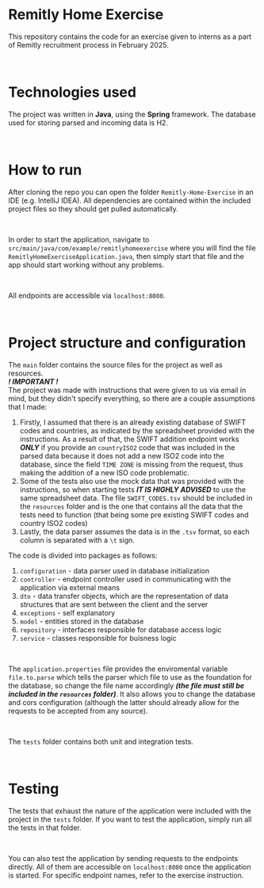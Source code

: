 # Remitly Home Exercise
This repository contains the code for an exercise given to interns as a part of Remitly recruitment process in February 2025.

<br>

# Technologies used
The project was written in **Java**, using the **Spring** framework. The database used for storing parsed and incoming data is H2.

<br>

# How to run
After cloning the repo you can open the folder `Remitly-Home-Exercise` in an IDE (e.g. IntelliJ IDEA). All dependencies are contained within the included project files so they should get pulled automatically. 

<br>

In order to start the application, navigate to `src/main/java/com/example/remitlyhomeexercise` where you will find the file `RemitlyHomeExerciseApplication.java`, then simply start that file and the app should start working without any problems.

<br>

All endpoints are accessible via `localhost:8080`.

<br>

# Project structure and configuration

The `main` folder contains the source files for the project as well as resources.
<br>
***! IMPORTANT !***
<br>
The project was made with instructions that were given to us via email in mind, but they didn't specify everything, so there are a couple assumptions that I made:
1. Firstly, I assumed that there is an already existing database of SWIFT codes and countries, as indicated by the spreadsheet provided with the instructions. As a result of that, the SWIFT addition endpoint works ***ONLY*** if you provide an `countryISO2` code that was included in the parsed data because it does not add a new ISO2 code into the database, since the field `TIME ZONE` is missing from the request, thus making the addition of a new ISO code problematic.
2. Some of the tests also use the mock data that was provided with the instructions, so when starting tests ***IT IS HIGHLY ADVISED*** to use the same spreadsheet data. The file `SWIFT_CODES.tsv` should be included in the `resources` folder and is the one that contains all the data that the tests need to function (that being some pre existing SWIFT codes and country ISO2 codes)
3. Lastly, the data parser assumes the data is in the `.tsv` format, so each column is separated with a `\t` sign.

The code is divided into packages as follows:
1. `configuration` - data parser used in database initialization
2. `controller` - endpoint controller used in communicating with the application via external means
3. `dto` - data transfer objects, which are the representation of data structures that are sent between the client and the server
4. `exceptions` - self explanatory
5. `model` - entities stored in the database
6. `repository` - interfaces responsible for database access logic
7. `service` - classes responsible for buisness logic

<br>

The `application.properties` file provides the enviromental variable `file.to.parse` which tells the parser which file to use as the foundation for the database, so change the file name accordingly ***(the file must still be included in the `resources` folder)***. It also allows you to change the database and cors configuration (although the latter should already allow for the requests to be accepted from any source).

<br>

The `tests` folder contains both unit and integration tests.

<br>

# Testing
The tests that exhaust the nature of the application were included with the project in the `tests` folder. If you want to test the application, simply run all the tests in that folder.

<br>

You can also test the application by sending requests to the endpoints directly. All of them are accessible on `localhost:8080` once the application is started. For specific endpoint names, refer to the exercise instruction.
